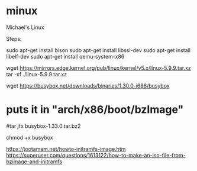 # minux
Michael's Linux


Steps:

sudo apt-get install bison
sudo apt-get install libssl-dev
sudo apt-get install libelf-dev
sudo apt-get install qemu-system-x86

wget https://mirrors.edge.kernel.org/pub/linux/kernel/v5.x/linux-5.9.9.tar.xz
tar -xf ./linux-5.9.9.tar.xz


wget https://busybox.net/downloads/binaries/1.30.0-i686/busybox
# puts it in "arch/x86/boot/bzImage"
#tar jfx busybox-1.33.0.tar.bz2

chmod +x busybox

https://jootamam.net/howto-initramfs-image.htm
https://superuser.com/questions/1613122/how-to-make-an-iso-file-from-bzimage-and-initramfs
